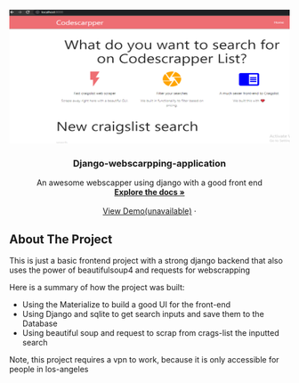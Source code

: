 
<!-- PROJECT LOGO -->
<br />
<div align="center">
  <a href="https://github.com/Gahdloot/Django-webscarpping-application">
    <img src="codescrapper/codescar.png" alt="Logo" width="800" height="240">
  </a>

  <h3 align="center">Django-webscarpping-application</h3>

  <p align="center">
    An awesome webscapper using django with a good front end
    <br />
    <a href="https://github.com/Gahdloot/Django-webscarpping-application"><strong>Explore the docs »</strong></a>
    <br />
    <br />
    <a href="#">View Demo(unavailable)</a>
    ·
    </p>
</div>



<!-- TABLE OF CONTENTS -->




<!-- ABOUT THE PROJECT -->
## About The Project


This is just a basic frontend project with a strong django backend that also uses the power of beautifulsoup4 and requests for webscrapping  

Here is a summary of how the project was built:
* Using the Materialize to build a good UI for the front-end
* Using Django and sqlite to get search inputs and save them to the Database
* Using beautiful soup and request to scrap from crags-list the inputted search

Note, this project requires a vpn to work, because it is only accessible for people in los-angeles
